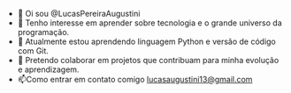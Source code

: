 - 👋 Oi sou @LucasPereiraAugustini
-  👀 Tenho interesse em aprender sobre tecnologia e o grande universo da programação.
-  🌱 Atualmente estou aprendendo linguagem Python e versão de código com Git.
-  💞️ Pretendo colaborar em projetos que contribuam para minha evolução e aprendizagem. 
-  📫Como entrar em contato comigo lucasaugustini13@gmail.com
<!---
LucasPereiraAugustini/LucasPereiraAugustini is a ✨ special ✨ repository because its `README.md` (this file) appears on your GitHub profile.
You can click the Preview link to take a look at your changes.
--->
